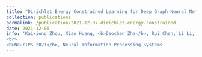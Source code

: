 ```yaml
---
title: "Dirichlet Energy Constrained Learning for Deep Graph Neural Networks"
collection: publications
permalink: /publication/2021-12-07-dirichlet-energy-constrained
date: 2021-12-06
info: 'Kaixiong Zhou, Xiao Huang, <b>Daochen Zha</b>, Rui Chen, Li Li, Soo-Hyun Choi, Xia Hu
<br>
<b>NeurIPS 2021</b>, Neural Information Processing Systems
---
```

